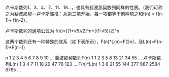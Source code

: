 卢卡斯数列1、3、4、7、11、18…，也具有斐波那契数列同样的性质。（我们可称之为斐波那契—卢卡斯递推：从第三项开始，每一项都等于前两项之和f(n) = f(n-1)+ f(n-2）。

卢卡斯数列的通项公式为 f(n)=[(1+√5)/2]^n+[(1-√5)/2]^n

这两个数列还有一种特殊的联系（如下表所示），F(n)*L(n)=F(2n)，及L(n)=F(n-1)+F(n+1)

n 			1 	2 	3 	4 	5 	6 	7 	8 	9 	10 	…
斐波那契数列F(n) 	1 	1 	2 	3 	5 	8 	13 	21 	34 	55 	…
卢卡斯数列L(n) 		1 	3 	4 	7 	11 	18 	29 	47 	76 	123 	…
F(n)*L(n) 		1 	3 	8 	21 	55 	144 	377 	987 	2584 	6765 	…
